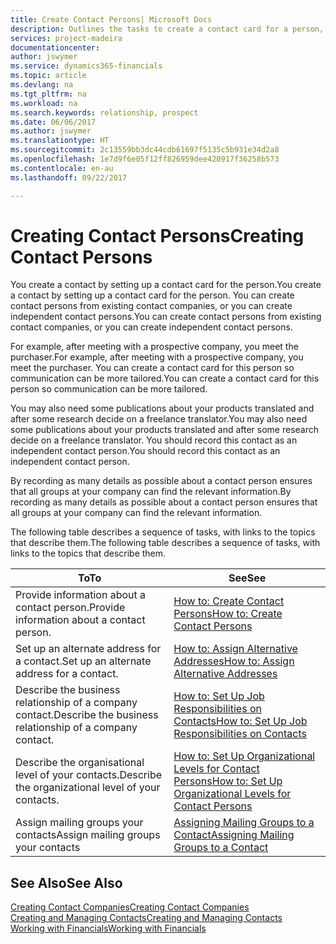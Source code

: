 ```yaml
---
title: Create Contact Persons| Microsoft Docs
description: Outlines the tasks to create a contact card for a person, for example, a prospect or supplier, helping to define the relationship and tailor communication.
services: project-madeira
documentationcenter: 
author: jswymer
ms.service: dynamics365-financials
ms.topic: article
ms.devlang: na
ms.tgt_pltfrm: na
ms.workload: na
ms.search.keywords: relationship, prospect
ms.date: 06/06/2017
ms.author: jswymer
ms.translationtype: HT
ms.sourcegitcommit: 2c13559bb3dc44cdb61697f5135c5b931e34d2a8
ms.openlocfilehash: 1e7d9f6e05f12ff826959dee420917f36258b573
ms.contentlocale: en-au
ms.lasthandoff: 09/22/2017

---
```

# <a name="creating-contact-persons"></a><span data-ttu-id="274c0-103">Creating Contact Persons</span><span class="sxs-lookup"><span data-stu-id="274c0-103">Creating Contact Persons</span></span>
<span data-ttu-id="274c0-104">You create a contact by setting up a contact card for the person.</span><span class="sxs-lookup"><span data-stu-id="274c0-104">You create a contact by setting up a contact card for the person.</span></span> <span data-ttu-id="274c0-105">You can create contact persons from existing contact companies, or you can create independent contact persons.</span><span class="sxs-lookup"><span data-stu-id="274c0-105">You can create contact persons from existing contact companies, or you can create independent contact persons.</span></span>

<span data-ttu-id="274c0-106">For example, after meeting with a prospective company, you meet the purchaser.</span><span class="sxs-lookup"><span data-stu-id="274c0-106">For example, after meeting with a prospective company, you meet the purchaser.</span></span> <span data-ttu-id="274c0-107">You can create a contact card for this person so communication can be more tailored.</span><span class="sxs-lookup"><span data-stu-id="274c0-107">You can create a contact card for this person so communication can be more tailored.</span></span>

<span data-ttu-id="274c0-108">You may also need some publications about your products translated and after some research decide on a freelance translator.</span><span class="sxs-lookup"><span data-stu-id="274c0-108">You may also need some publications about your products translated and after some research decide on a freelance translator.</span></span> <span data-ttu-id="274c0-109">You should record this contact as an independent contact person.</span><span class="sxs-lookup"><span data-stu-id="274c0-109">You should record this contact as an independent contact person.</span></span>

<span data-ttu-id="274c0-110">By recording as many details as possible about a contact person ensures that all groups at your company can find the relevant information.</span><span class="sxs-lookup"><span data-stu-id="274c0-110">By recording as many details as possible about a contact person ensures that all groups at your company can find the relevant information.</span></span>

<span data-ttu-id="274c0-111">The following table describes a sequence of tasks, with links to the topics that describe them.</span><span class="sxs-lookup"><span data-stu-id="274c0-111">The following table describes a sequence of tasks, with links to the topics that describe them.</span></span> 

| <span data-ttu-id="274c0-112">To</span><span class="sxs-lookup"><span data-stu-id="274c0-112">To</span></span> | <span data-ttu-id="274c0-113">See</span><span class="sxs-lookup"><span data-stu-id="274c0-113">See</span></span> |
| --- | --- |
| <span data-ttu-id="274c0-114">Provide information about a contact person.</span><span class="sxs-lookup"><span data-stu-id="274c0-114">Provide information about a contact person.</span></span> |[<span data-ttu-id="274c0-115">How to: Create Contact Persons</span><span class="sxs-lookup"><span data-stu-id="274c0-115">How to: Create Contact Persons</span></span>](marketing-how-create-contact-persons.md) |
| <span data-ttu-id="274c0-116">Set up an alternate address for a contact.</span><span class="sxs-lookup"><span data-stu-id="274c0-116">Set up an alternate address for a contact.</span></span> |[<span data-ttu-id="274c0-117">How to: Assign Alternative Addresses</span><span class="sxs-lookup"><span data-stu-id="274c0-117">How to: Assign Alternative Addresses</span></span>](marketing-how-assign-alternate-address.md) |
| <span data-ttu-id="274c0-118">Describe the business relationship of a company contact.</span><span class="sxs-lookup"><span data-stu-id="274c0-118">Describe the business relationship of a company contact.</span></span> |[<span data-ttu-id="274c0-119">How to: Set Up Job Responsibilities on Contacts</span><span class="sxs-lookup"><span data-stu-id="274c0-119">How to: Set Up Job Responsibilities on Contacts</span></span>](marketing-job-responsibilities.md) |
| <span data-ttu-id="274c0-120">Describe the organisational level of your contacts.</span><span class="sxs-lookup"><span data-stu-id="274c0-120">Describe the organizational level of your contacts.</span></span> |[<span data-ttu-id="274c0-121">How to: Set Up Organizational Levels for Contact Persons</span><span class="sxs-lookup"><span data-stu-id="274c0-121">How to: Set Up Organizational Levels for Contact Persons</span></span>](marketing-organizational-levels.md) |
| <span data-ttu-id="274c0-122">Assign mailing groups your contacts</span><span class="sxs-lookup"><span data-stu-id="274c0-122">Assign mailing groups your contacts</span></span> |[<span data-ttu-id="274c0-123">Assigning Mailing Groups to a Contact</span><span class="sxs-lookup"><span data-stu-id="274c0-123">Assigning Mailing Groups to a Contact</span></span>](marketing-mailing-groups.md) |

## <a name="see-also"></a><span data-ttu-id="274c0-124">See Also</span><span class="sxs-lookup"><span data-stu-id="274c0-124">See Also</span></span>
[<span data-ttu-id="274c0-125">Creating Contact Companies</span><span class="sxs-lookup"><span data-stu-id="274c0-125">Creating Contact Companies</span></span>](marketing-create-contact-companies.md)  
[<span data-ttu-id="274c0-126">Creating and Managing Contacts</span><span class="sxs-lookup"><span data-stu-id="274c0-126">Creating and Managing Contacts</span></span>]()  
[<span data-ttu-id="274c0-127">Working with Financials</span><span class="sxs-lookup"><span data-stu-id="274c0-127">Working with Financials</span></span>](ui-work-product.md)

